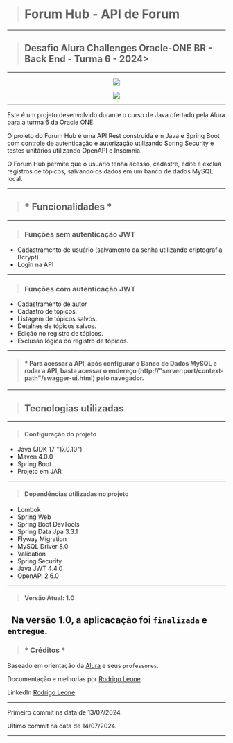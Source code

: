 > # Forum Hub - API de Forum 
---
> ## Desafio Alura Challenges Oracle-ONE BR - Back End - Turma 6 - 2024> 
---

<p align="center">
   <img src="https://img.shields.io/badge/ STATUS-LANÇADO (desenvolvido)-brightgreen"/>
</p>
<p align="center">
   <img src="https://img.shields.io/badge/ STATUS-VERSÃO 1.0-brightgreen"/>
</p>

---
Este é um projeto desenvolvido durante o curso de Java ofertado pela Alura para a turma 6 da Oracle ONE.

O projeto do Forum Hub é uma API Rest construída em Java e Spring Boot com controle de autenticação e autorização utilizando Spring Security e testes unitários utilizando OpenAPI e Insomnia.

O Forum Hub permite que o usuário tenha acesso, cadastre, edite e exclua registros de tópicos, salvando os dados em um banco de dados MySQL local.

---

> ## * Funcionalidades *
---
> ### Funções sem autenticação JWT
- Cadastramento de usuário (salvamento da senha utilizando criptografia Bcrypt)
- Login na API
---
> ### Funções com autenticação JWT
- Cadastramento de autor
- Cadastro de tópicos.
- Listagem de tópicos salvos.
- Detalhes de tópicos salvos.
- Edição no registro de tópicos.
- Exclusão lógica do registro de tópicos.
---
>#### * Para acessar a API, após configurar o Banco de Dados MySQL e rodar a API, basta acessar o endereço (http://"server:port/context-path"/swagger-ui.html) pelo navegador.
---
> ## Tecnologias utilizadas
---
> #### Configuração do projeto
- Java (JDK 17 "17.0.10")
- Maven 4.0.0
- Spring Boot
- Projeto em JAR
---
> #### Dependências utilizadas no projeto
- Lombok
- Spring Web
- Spring Boot DevTools
- Spring Data Jpa 3.3.1
- Flyway Migration
- MySQL Driver 8.0
- Validation
- Spring Security
- Java JWT 4.4.0
- OpenAPI 2.6.0
---
> #### Versão Atual: 1.0
&nbsp;
Na versão 1.0, a aplicacação foi `finalizada` e `entregue`.
---
> ### * Créditos *
Baseado em orientação da [Alura](https://www.alura.com.br/) e seus `professores`.

Documentação e melhorias por [Rodrigo Leone](https://github.com/Rodrigo-Leone).

LinkedIn [Rodrigo Leone](https://www.linkedin.com/in/rodrigo-leone/)

---
Primeiro commit na data de 13/07/2024.

Ultimo commit na data de 14/07/2024.

---
